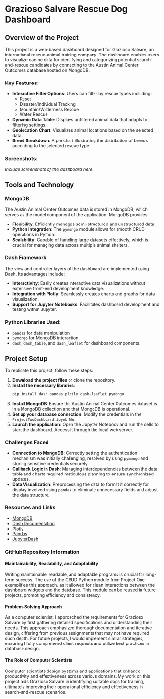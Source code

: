 # Grazioso Salvare Rescue Dog Dashboard

## Overview of the Project

This project is a web-based dashboard designed for Grazioso Salvare, an international rescue-animal training company. The dashboard enables users to visualize canine data for identifying and categorizing potential search-and-rescue candidates by connecting to the Austin Animal Center Outcomes database hosted on MongoDB. 

### Key Features:
- **Interactive Filter Options**: Users can filter by rescue types including:
  - Reset
  - Disaster/Individual Tracking
  - Mountain/Wilderness Rescue
  - Water Rescue
- **Dynamic Data Table**: Displays unfiltered animal data that adapts to filtering settings.
- **Geolocation Chart**: Visualizes animal locations based on the selected data.
- **Breed Breakdown**: A pie chart illustrating the distribution of breeds according to the selected rescue type.

### Screenshots:
*Include screenshots of the dashboard here.*

## Tools and Technology

### MongoDB
The Austin Animal Center Outcomes data is stored in MongoDB, which serves as the model component of the application. MongoDB provides:
- **Flexibility**: Efficiently manages semi-structured and unstructured data.
- **Python Integration**: The `pymongo` module allows for smooth CRUD operations in Python.
- **Scalability**: Capable of handling large datasets effectively, which is crucial for managing data across multiple animal shelters.

### Dash Framework
The view and controller layers of the dashboard are implemented using Dash. Its advantages include:
- **Interactivity**: Easily creates interactive data visualizations without extensive front-end development knowledge.
- **Integration with Plotly**: Seamlessly creates charts and graphs for data visualization.
- **Support for Jupyter Notebooks**: Facilitates dashboard development and testing within Jupyter.

### Python Libraries Used:
- `pandas` for data manipulation.
- `pymongo` for MongoDB interaction.
- `dash`, `dash_table`, and `dash_leaflet` for dashboard components.

## Project Setup

To replicate this project, follow these steps:

1. **Download the project files** or clone the repository.
2. **Install the necessary libraries**:
   ```bash
   pip install dash pandas plotly dash-leaflet pymongo
3. **Install MongoDB**: Ensure the Austin Animal Center Outcomes dataset is in a MongoDB collection and that MongoDB is operational.
4. **Set up your database connection**: Modify the credentials in the `ProjectTwoDashboard.ipynb` file.
5. **Launch the application**: Open the Jupyter Notebook and run the cells to start the dashboard. Access it through the local web server.

### Challenges Faced
- **Connection to MongoDB**: Correctly setting the authentication mechanism was initially challenging, resolved by using `pymongo` and storing sensitive credentials securely.
- **Callback Logic in Dash**: Managing interdependencies between the data table and charts required meticulous planning to ensure synchronized updates.
- **Data Visualization**: Preprocessing the data to format it correctly for display involved using `pandas` to eliminate unnecessary fields and adjust the data structure.

### Resources and Links
- [MongoDB](https://www.mongodb.com/)
- [Dash Documentation](https://dash.plotly.com/)
- [Plotly](https://plotly.com/)
- [Pandas](https://pandas.pydata.org/)
- [JupyterDash](https://medium.com/plotly/introducing-jupyterdash-811f1f57c02e)

### GitHub Repository Information

#### Maintainability, Readability, and Adaptability
Writing maintainable, readable, and adaptable programs is crucial for long-term success. The use of the CRUD Python module from Project One exemplifies this approach, as it allowed for clean interactions between the dashboard widgets and the database. This module can be reused in future projects, promoting efficiency and consistency.

#### Problem-Solving Approach
As a computer scientist, I approached the requirements for Grazioso Salvare by first gathering detailed specifications and understanding their needs. This approach emphasized thorough documentation and iterative design, differing from previous assignments that may not have required such depth. For future projects, I would implement similar strategies, ensuring I fully comprehend client requests and utilize best practices in database design.

#### The Role of Computer Scientists
Computer scientists design systems and applications that enhance productivity and effectiveness across various domains. My work on this project aids Grazioso Salvare in identifying suitable dogs for training, ultimately improving their operational efficiency and effectiveness in search-and-rescue scenarios.
